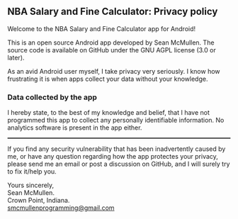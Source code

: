 ## NBA Salary and Fine Calculator: Privacy policy

Welcome to the NBA Salary and Fine Calculator app for Android!

This is an open source Android app developed by Sean McMullen. The source code is available on GitHub under the GNU AGPL license (3.0 or later).

As an avid Android user myself, I take privacy very seriously.
I know how frustrating it is when apps collect your data without your knowledge.

### Data collected by the app

I hereby state, to the best of my knowledge and belief, that I have not programmed this app to collect any personally identifiable information. No analytics software is present in the app either.
<br/>

 <hr style="border:1px solid gray">

If you find any security vulnerability that has been inadvertently caused by me, or have any question regarding how the app protectes your privacy, please send me an email or post a discussion on GitHub, and I will surely try to fix it/help you.

Yours sincerely,  
Sean McMullen.  
Crown Point, Indiana.  
smcmullenprogramming@gmail.com